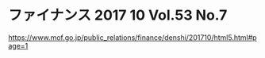 # ファイナンス 2017 10 Vol.53 No.7
https://www.mof.go.jp/public_relations/finance/denshi/201710/html5.html#page=1
